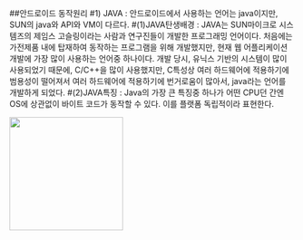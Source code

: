 ##안드로이드 동작원리
#1) JAVA
: 안드로이드에서 사용하는 언어는 java이지만, SUN의 java와 API와 VM이 다르다.
  #(1)JAVA탄생배경
  : JAVA는 SUN마이크로 시스템즈의 제임스 고슬링이라는 사람과 연구진들이 개발한 프로그래밍 언어이다. 
  처음에는 가전제품 내에 탑재하여 동작하는 프로그램을 위해 개발했지만, 현재 웹 어플리케이션 개발에 가장 많이 사용하는 언어중 하나이다.
  개발 당시, 유닉스 기반의 시스템이 많이 사용되었기 때문에, C/C++을 많이 사용했지만, C특성상 여러 하드웨어에 적용하기에 범용성이 떨어져서
  여러 하드웨어에 적용하기에 번거로움이 많아서, java라는 언어를 개발하게 되었다.
  #(2)JAVA특징
  : Java의 가장 큰 특징중 하나가 어떤 CPU던 간엔 OS에 상관없이 바이트 코드가 동작할 수 있다. 이를 플랫폼 독립적이라 표현한다.
  <div>
  <img width="200" src="https://user-images.githubusercontent.com/58412156/88818109-49984800-d1f9-11ea-8a1e-384e3d455a73.png">
  </div>
